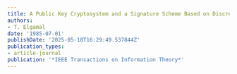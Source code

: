 ```yaml
---
title: A Public Key Cryptosystem and a Signature Scheme Based on Discrete Logarithms
authors:
- T. Elgamal
date: '1985-07-01'
publishDate: '2025-05-18T16:29:49.537844Z'
publication_types:
- article-journal
publication: '*IEEE Transactions on Information Theory*'
---
```

